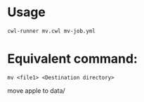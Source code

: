 # Usage
```
cwl-runner mv.cwl mv-job.yml
```

# Equivalent command: 
```
mv <file1> <Destination directory>
```

move apple to data/
